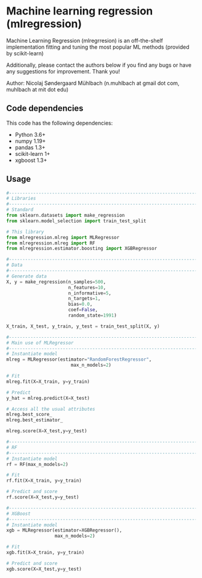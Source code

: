 
# Machine learning regression (mlregression)

Machine Learning Regression (mlregrresion) is an off-the-shelf implementation fitting and tuning the most popular ML methods (provided by scikit-learn)

Additionally, please contact the authors below if you find any bugs or have any suggestions for improvement. Thank you!

Author: Nicolaj Søndergaard Mühlbach (n.muhlbach at gmail dot com, muhlbach at mit dot edu) 

## Code dependencies
This code has the following dependencies:

- Python 3.6+
- numpy 1.19+
- pandas 1.3+
- scikit-learn 1+
- xgboost 1.3+

## Usage

```python
#------------------------------------------------------------------------------
# Libraries
#------------------------------------------------------------------------------
# Standard
from sklearn.datasets import make_regression
from sklearn.model_selection import train_test_split

# This library
from mlregression.mlreg import MLRegressor
from mlregression.mlreg import RF
from mlregression.estimator.boosting import XGBRegressor

#------------------------------------------------------------------------------
# Data
#------------------------------------------------------------------------------
# Generate data
X, y = make_regression(n_samples=500,
                       n_features=10, 
                       n_informative=5,
                       n_targets=1,
                       bias=0.0,
                       coef=False,
                       random_state=1991)

X_train, X_test, y_train, y_test = train_test_split(X, y)

#------------------------------------------------------------------------------
# Main use of MLRegressor
#------------------------------------------------------------------------------
# Instantiate model
mlreg = MLRegressor(estimator="RandomForestRegressor",
                        max_n_models=2)

# Fit
mlreg.fit(X=X_train, y=y_train)

# Predict
y_hat = mlreg.predict(X=X_test)

# Access all the usual attributes
mlreg.best_score_
mlreg.best_estimator_

mlreg.score(X=X_test,y=y_test)

#------------------------------------------------------------------------------
# RF
#------------------------------------------------------------------------------
# Instantiate model
rf = RF(max_n_models=2)

# Fit
rf.fit(X=X_train, y=y_train)

# Predict and score
rf.score(X=X_test,y=y_test)

#------------------------------------------------------------------------------
# XGBoost
#------------------------------------------------------------------------------
# Instantiate model
xgb = MLRegressor(estimator=XGBRegressor(),
                  max_n_models=2)

# Fit
xgb.fit(X=X_train, y=y_train)

# Predict and score
xgb.score(X=X_test,y=y_test)
```

<!-- ## Example
We provide an example script in `demo.py`. -->
